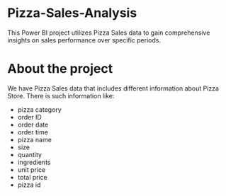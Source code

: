 # Pizza-Sales-Analysis

This Power BI project utilizes Pizza Sales data to gain comprehensive insights on sales performance over specific periods.

# About the project

We have Pizza Sales data that includes different information about Pizza Store. There is such information like: 
- pizza category 
- order ID
- order date
- order time
- pizza name  
- size
- quantity
- ingredients
- unit price
- total price
- pizza id

